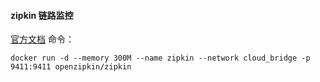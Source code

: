 #### zipkin 链路监控  
[官方文档](https://zipkin.io/pages/quickstart)
命令：  

`docker run -d --memory 300M --name zipkin --network cloud_bridge -p 9411:9411 openzipkin/zipkin`
